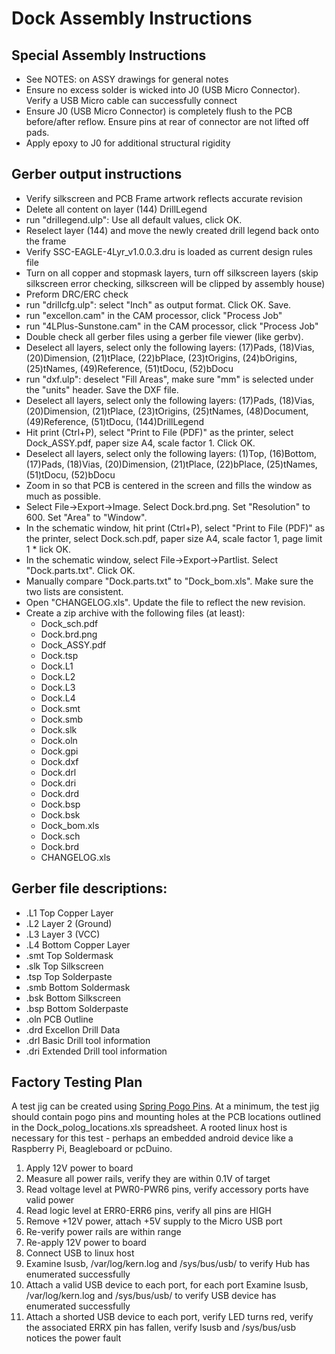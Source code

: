 Dock Assembly Instructions
==========================

Special Assembly Instructions
-----------------------------

*	See NOTES: on ASSY drawings for general notes
*	Ensure no excess solder is wicked into J0 (USB Micro Connector).  Verify a
	USB Micro cable can successfully connect
*	Ensure J0 (USB Micro Connector) is completely flush to the PCB before/after
	reflow.  Ensure pins at rear of connector are not lifted off pads.
*	Apply epoxy to J0 for additional structural rigidity

Gerber output instructions
--------------------------

*	Verify silkscreen and PCB Frame artwork reflects accurate revision
*	Delete all content on layer (144) DrillLegend
*	run "drillegend.ulp": Use all default values, click OK.
*	Reselect layer (144) and move the newly created drill legend back onto the
	frame
*	Verify SSC-EAGLE-4Lyr_v1.0.0.3.dru is loaded as current design rules file
*	Turn on all copper and stopmask layers, turn off silkscreen layers (skip
	silkscreen error checking, silkscreen will be clipped by assembly house)
*	Preform DRC/ERC check
*	run "drillcfg.ulp": select "Inch" as output format.  Click OK.  Save.
*	run "excellon.cam" in the CAM processor, click "Process Job"
*	run "4LPlus-Sunstone.cam" in the CAM processor, click "Process Job"
*	Double check all gerber files using a gerber file viewer (like gerbv).
*	Deselect all layers, select only the following layers:
	(17)Pads, (18)Vias, (20)Dimension, (21)tPlace, (22)bPlace, (23)tOrigins,
	(24)bOrigins, (25)tNames, (49)Reference, (51)tDocu, (52)bDocu
*	run "dxf.ulp": deselect "Fill Areas", make sure "mm" is selected under the
	"units" header.  Save the DXF file.
*	Deselect all layers, select only the following layers:
	(17)Pads, (18)Vias, (20)Dimension, (21)tPlace, (23)tOrigins, (25)tNames,
	(48)Document, (49)Reference, (51)tDocu, (144)DrillLegend
*	Hit print (Ctrl+P), select "Print to File (PDF)" as the printer, select
	Dock_ASSY.pdf, paper size A4, scale factor 1.  Click OK.
*	Deselect all layers, select only the following layers:
	(1)Top, (16)Bottom, (17)Pads, (18)Vias, (20)Dimension, (21)tPlace,
	(22)bPlace, (25)tNames, (51)tDocu, (52)bDocu
*	Zoom in so that PCB is centered in the screen and fills the window as much
	as possible.
*	Select File->Export->Image.  Select Dock.brd.png.  Set "Resolution" to 600.
	Set "Area" to "Window".
*	In the schematic window, hit print (Ctrl+P), select "Print to File (PDF)" as
	the printer, select Dock.sch.pdf, paper size A4, scale factor 1, page limit
	1  *	lick OK.
*	In the schematic window, select File->Export->Partlist.  Select
	"Dock.parts.txt".  Click OK.
*	Manually compare "Dock.parts.txt" to "Dock_bom.xls".  Make sure the two
	lists are consistent.
*	Open "CHANGELOG.xls".  Update the file to reflect the new revision.
*	Create a zip archive with the following files (at least):
	*	Dock_sch.pdf
	*	Dock.brd.png
	*	Dock_ASSY.pdf
	*	Dock.tsp
	*	Dock.L1
	*	Dock.L2
	*	Dock.L3
	*	Dock.L4
	*	Dock.smt
	*	Dock.smb
	*	Dock.slk
	*	Dock.oln
	*	Dock.gpi
	*	Dock.dxf
	*	Dock.drl
	*	Dock.dri
	*	Dock.drd
	*	Dock.bsp
	*	Dock.bsk
	*	Dock_bom.xls
	*	Dock.sch
	*	Dock.brd
	*	CHANGELOG.xls

Gerber file descriptions:
-------------------------

*	.L1 	Top Copper Layer
*	.L2		Layer 2 (Ground)
*	.L3		Layer 3 (VCC)
*	.L4		Bottom Copper Layer
*	.smt 	Top Soldermask
*	.slk 	Top Silkscreen
*	.tsp 	Top Solderpaste
*	.smb 	Bottom Soldermask
*	.bsk 	Bottom Silkscreen
*	.bsp 	Bottom Solderpaste
*	.oln	PCB Outline
*	.drd 	Excellon Drill Data
*	.drl 	Basic Drill tool information
*	.dri 	Extended Drill tool information

Factory Testing Plan
--------------------

A test jig can be created using [Spring Pogo
Pins](https://www.adafruit.com/products/394).  At a minimum, the test jig should
contain pogo pins and mounting holes at the PCB locations outlined in the
Dock_polog_locations.xls spreadsheet. A rooted linux host is necessary for this
test - perhaps an embedded android device like a Raspberry Pi, Beagleboard or
pcDuino.

1.	Apply 12V power to board
1.	Measure all power rails, verify they are within 0.1V of target
1.	Read voltage level at PWR0-PWR6 pins, verify accessory ports have valid
	power
1.	Read logic level at ERR0-ERR6 pins, verify all pins are HIGH
1.	Remove +12V power, attach +5V supply to the Micro USB port
1.	Re-verify power rails are within range
1.	Re-apply 12V power to board
1. 	Connect USB to linux host
1.	Examine lsusb, /var/log/kern.log and /sys/bus/usb/ to verify Hub has
	enumerated successfully
1.	Attach a valid USB device to each port, for each port Examine lsusb,
	/var/log/kern.log and /sys/bus/usb/ to verify USB device has enumerated
	successfully
1.	Attach a shorted USB device to each port, verify LED turns red, verify the
	associated ERRX pin has fallen, verify lsusb and /sys/bus/usb notices the
	power fault
